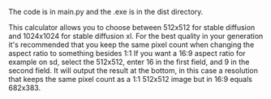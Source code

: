 The code is in main.py and the .exe is in the dist directory.

This calculator allows you to choose between 512x512 for stable diffusion and 1024x1024 for stable diffusion xl. For the best quality in your generation it's recommended that you keep the same pixel count when changing the aspect ratio to something besides 1:1
If you want a 16:9 aspect ratio for example on sd, select the 512x512, enter 16 in the first field, and 9 in the second field. It will output the result at the bottom, 
in this case a resolution that keeps the same pixel count as a 1:1 512x512 image but in 16:9 equals 682x383.
